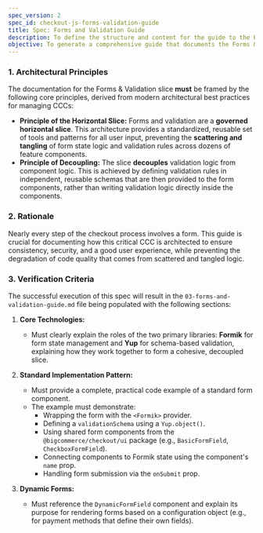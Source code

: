 ```yaml
---
spec_version: 2
spec_id: checkout-js-forms-validation-guide
title: Spec: Forms and Validation Guide
description: To define the structure and content for the guide to the Forms and Validation Cross-Cutting Concern.
objective: To generate a comprehensive guide that documents the Forms & Validation Cross-Cutting Concern (CCC) as a governed, horizontal architectural slice.
---
```


### 1. Architectural Principles

The documentation for the Forms & Validation slice **must** be framed by the following core principles, derived from modern architectural best practices for managing CCCs:

*   **Principle of the Horizontal Slice:** Forms and validation are a **governed horizontal slice**. This architecture provides a standardized, reusable set of tools and patterns for all user input, preventing the **scattering and tangling** of form state logic and validation rules across dozens of feature components.
*   **Principle of Decoupling:** The slice **decouples** validation logic from component logic. This is achieved by defining validation rules in independent, reusable schemas that are then provided to the form components, rather than writing validation logic directly inside the components.

### 2. Rationale

Nearly every step of the checkout process involves a form. This guide is crucial for documenting how this critical CCC is architected to ensure consistency, security, and a good user experience, while preventing the degradation of code quality that comes from scattered and tangled logic.

### 3. Verification Criteria

The successful execution of this spec will result in the `03-forms-and-validation-guide.md` file being populated with the following sections:

1.  **Core Technologies:**
    *   Must clearly explain the roles of the two primary libraries: **Formik** for form state management and **Yup** for schema-based validation, explaining how they work together to form a cohesive, decoupled slice.

2.  **Standard Implementation Pattern:**
    *   Must provide a complete, practical code example of a standard form component.
    *   The example must demonstrate:
        *   Wrapping the form with the `<Formik>` provider.
        *   Defining a `validationSchema` using a `Yup.object()`.
        *   Using shared form components from the `@bigcommerce/checkout/ui` package (e.g., `BasicFormField`, `CheckboxFormField`).
        *   Connecting components to Formik state using the component's `name` prop.
        *   Handling form submission via the `onSubmit` prop.

3.  **Dynamic Forms:**
    *   Must reference the `DynamicFormField` component and explain its purpose for rendering forms based on a configuration object (e.g., for payment methods that define their own fields).
